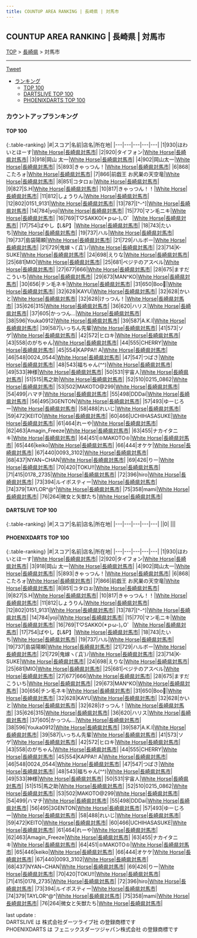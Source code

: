 ```yaml
---
title: COUNTUP AREA RANKING | 長崎県 | 対馬市
---
```

## COUNTUP AREA RANKING | 長崎県 | 対馬市

[TOP](/darts/rank/) > [長崎県](/darts/rank/長崎県/) > 対馬市

___

<a href="https://twitter.com/share?ref_src=twsrc%5Etfw" data-text="COUNTUP AREA RANKING | 長崎県対馬市" class="twitter-share-button" data-hashtags="DARTSLIVE,PHOENIXDARTS,darts,ダーツ" data-show-count="false">Tweet</a>

* [ランキング](#カウントアップランキング)
    * [TOP 100](#top-100)
    * [DARTSLIVE TOP 100](#dartslive-top-100)
    * [PHOENIXDARTS TOP 100](#phoenixdarts-top-100)

### カウントアップランキング

#### TOP 100



{:.table-ranking}
|#|スコア|名前|店名|所在地|
|---|---|---|---|---|
|1|930|<span class="rank-name-pd">ほわいとほーす</span>|<a href="https://vs.phoenixdarts.com/jp/shop/shopDetailInfo/s_49602?s_seq=49602">White Horse</a>|<a href="/darts/rank/長崎県/対馬市">長崎県対馬市</a>|
|2|920|<span class="rank-name-pd">タイフォン</span>|<a href="https://vs.phoenixdarts.com/jp/shop/shopDetailInfo/s_49602?s_seq=49602">White Horse</a>|<a href="/darts/rank/長崎県/対馬市">長崎県対馬市</a>|
|3|918|<span class="rank-name-pd">岡山 太一</span>|<a href="https://vs.phoenixdarts.com/jp/shop/shopDetailInfo/s_49602?s_seq=49602">White Horse</a>|<a href="/darts/rank/長崎県/対馬市">長崎県対馬市</a>|
|4|902|<span class="rank-name-pd">岡山太一</span>|<a href="https://vs.phoenixdarts.com/jp/shop/shopDetailInfo/s_49602?s_seq=49602">White Horse</a>|<a href="/darts/rank/長崎県/対馬市">長崎県対馬市</a>|
|5|893|<span class="rank-name-pd">きゃっつん！</span>|<a href="https://vs.phoenixdarts.com/jp/shop/shopDetailInfo/s_49602?s_seq=49602">White Horse</a>|<a href="/darts/rank/長崎県/対馬市">長崎県対馬市</a>|
|6|868|<span class="rank-name-pd">こたろォ</span>|<a href="https://vs.phoenixdarts.com/jp/shop/shopDetailInfo/s_49602?s_seq=49602">White Horse</a>|<a href="/darts/rank/長崎県/対馬市">長崎県対馬市</a>|
|7|866|<span class="rank-name-pd">前戯王   お尻巣の天空竜</span>|<a href="https://vs.phoenixdarts.com/jp/shop/shopDetailInfo/s_49602?s_seq=49602">White Horse</a>|<a href="/darts/rank/長崎県/対馬市">長崎県対馬市</a>|
|8|851|<span class="rank-name-pd">コタロぉ</span>|<a href="https://vs.phoenixdarts.com/jp/shop/shopDetailInfo/s_49602?s_seq=49602">White Horse</a>|<a href="/darts/rank/長崎県/対馬市">長崎県対馬市</a>|
|9|827|<span class="rank-name-pd">S.H</span>|<a href="https://vs.phoenixdarts.com/jp/shop/shopDetailInfo/s_49602?s_seq=49602">White Horse</a>|<a href="/darts/rank/長崎県/対馬市">長崎県対馬市</a>|
|10|817|<span class="rank-name-pd">きゃっつん！！</span>|<a href="https://vs.phoenixdarts.com/jp/shop/shopDetailInfo/s_49602?s_seq=49602">White Horse</a>|<a href="/darts/rank/長崎県/対馬市">長崎県対馬市</a>|
|11|812|<span class="rank-name-pd">しょうりん</span>|<a href="https://vs.phoenixdarts.com/jp/shop/shopDetailInfo/s_49602?s_seq=49602">White Horse</a>|<a href="/darts/rank/長崎県/対馬市">長崎県対馬市</a>|
|12|802|<span class="rank-name-pd">0151_9131</span>|<a href="https://vs.phoenixdarts.com/jp/shop/shopDetailInfo/s_49602?s_seq=49602">White Horse</a>|<a href="/darts/rank/長崎県/対馬市">長崎県対馬市</a>|
|13|787|<span class="rank-name-pd">[^-^]</span>|<a href="https://vs.phoenixdarts.com/jp/shop/shopDetailInfo/s_49602?s_seq=49602">White Horse</a>|<a href="/darts/rank/長崎県/対馬市">長崎県対馬市</a>|
|14|784|<span class="rank-name-pd">yoji</span>|<a href="https://vs.phoenixdarts.com/jp/shop/shopDetailInfo/s_49602?s_seq=49602">White Horse</a>|<a href="/darts/rank/長崎県/対馬市">長崎県対馬市</a>|
|15|770|<span class="rank-name-pd">マン毛ニキ</span>|<a href="https://vs.phoenixdarts.com/jp/shop/shopDetailInfo/s_49602?s_seq=49602">White Horse</a>|<a href="/darts/rank/長崎県/対馬市">長崎県対馬市</a>|
|16|769|<span class="rank-name-pd">T♡SAKKO(*ｐω-)｡O゜</span>|<a href="https://vs.phoenixdarts.com/jp/shop/shopDetailInfo/s_49602?s_seq=49602">White Horse</a>|<a href="/darts/rank/長崎県/対馬市">長崎県対馬市</a>|
|17|754|<span class="rank-name-pd">ばやし【L&amp;P】</span>|<a href="https://vs.phoenixdarts.com/jp/shop/shopDetailInfo/s_49602?s_seq=49602">White Horse</a>|<a href="/darts/rank/長崎県/対馬市">長崎県対馬市</a>|
|18|743|<span class="rank-name-pd">たいち</span>|<a href="https://vs.phoenixdarts.com/jp/shop/shopDetailInfo/s_49602?s_seq=49602">White Horse</a>|<a href="/darts/rank/長崎県/対馬市">長崎県対馬市</a>|
|19|737|<span class="rank-name-pd">ハル</span>|<a href="https://vs.phoenixdarts.com/jp/shop/shopDetailInfo/s_49602?s_seq=49602">White Horse</a>|<a href="/darts/rank/長崎県/対馬市">長崎県対馬市</a>|
|19|737|<span class="rank-name-pd">島袋陽頼</span>|<a href="https://vs.phoenixdarts.com/jp/shop/shopDetailInfo/s_49602?s_seq=49602">White Horse</a>|<a href="/darts/rank/長崎県/対馬市">長崎県対馬市</a>|
|21|729|<span class="rank-name-pd">ハルボー</span>|<a href="https://vs.phoenixdarts.com/jp/shop/shopDetailInfo/s_49602?s_seq=49602">White Horse</a>|<a href="/darts/rank/長崎県/対馬市">長崎県対馬市</a>|
|21|729|<span class="rank-name-pd">鬼嫁ヽ(`Д´)ﾉ</span>|<a href="https://vs.phoenixdarts.com/jp/shop/shopDetailInfo/s_49602?s_seq=49602">White Horse</a>|<a href="/darts/rank/長崎県/対馬市">長崎県対馬市</a>|
|23|714|<span class="rank-name-pd">K-SUKE</span>|<a href="https://vs.phoenixdarts.com/jp/shop/shopDetailInfo/s_49602?s_seq=49602">White Horse</a>|<a href="/darts/rank/長崎県/対馬市">長崎県対馬市</a>|
|24|698|<span class="rank-name-pd">えりな</span>|<a href="https://vs.phoenixdarts.com/jp/shop/shopDetailInfo/s_49602?s_seq=49602">White Horse</a>|<a href="/darts/rank/長崎県/対馬市">長崎県対馬市</a>|
|25|681|<span class="rank-name-pd">MIO</span>|<a href="https://vs.phoenixdarts.com/jp/shop/shopDetailInfo/s_49602?s_seq=49602">White Horse</a>|<a href="/darts/rank/長崎県/対馬市">長崎県対馬市</a>|
|25|681|<span class="rank-name-pd">ペジテのアスベル</span>|<a href="https://vs.phoenixdarts.com/jp/shop/shopDetailInfo/s_49602?s_seq=49602">White Horse</a>|<a href="/darts/rank/長崎県/対馬市">長崎県対馬市</a>|
|27|677|<span class="rank-name-pd">666</span>|<a href="https://vs.phoenixdarts.com/jp/shop/shopDetailInfo/s_49602?s_seq=49602">White Horse</a>|<a href="/darts/rank/長崎県/対馬市">長崎県対馬市</a>|
|28|675|<span class="rank-name-pd">ますだこういち</span>|<a href="https://vs.phoenixdarts.com/jp/shop/shopDetailInfo/s_49602?s_seq=49602">White Horse</a>|<a href="/darts/rank/長崎県/対馬市">長崎県対馬市</a>|
|29|673|<span class="rank-name-pd">MAN^KO</span>|<a href="https://vs.phoenixdarts.com/jp/shop/shopDetailInfo/s_49602?s_seq=49602">White Horse</a>|<a href="/darts/rank/長崎県/対馬市">長崎県対馬市</a>|
|30|656|<span class="rank-name-pd">チン毛ネキ</span>|<a href="https://vs.phoenixdarts.com/jp/shop/shopDetailInfo/s_49602?s_seq=49602">White Horse</a>|<a href="/darts/rank/長崎県/対馬市">長崎県対馬市</a>|
|31|650|<span class="rank-name-pd">Boo🐷</span>|<a href="https://vs.phoenixdarts.com/jp/shop/shopDetailInfo/s_49602?s_seq=49602">White Horse</a>|<a href="/darts/rank/長崎県/対馬市">長崎県対馬市</a>|
|32|628|<span class="rank-name-pd">KAYU</span>|<a href="https://vs.phoenixdarts.com/jp/shop/shopDetailInfo/s_49602?s_seq=49602">White Horse</a>|<a href="/darts/rank/長崎県/対馬市">長崎県対馬市</a>|
|32|628|<span class="rank-name-pd">かいと</span>|<a href="https://vs.phoenixdarts.com/jp/shop/shopDetailInfo/s_49602?s_seq=49602">White Horse</a>|<a href="/darts/rank/長崎県/対馬市">長崎県対馬市</a>|
|32|628|<span class="rank-name-pd">けっつん！</span>|<a href="https://vs.phoenixdarts.com/jp/shop/shopDetailInfo/s_49602?s_seq=49602">White Horse</a>|<a href="/darts/rank/長崎県/対馬市">長崎県対馬市</a>|
|35|626|<span class="rank-name-pd">315</span>|<a href="https://vs.phoenixdarts.com/jp/shop/shopDetailInfo/s_49602?s_seq=49602">White Horse</a>|<a href="/darts/rank/長崎県/対馬市">長崎県対馬市</a>|
|36|620|<span class="rank-name-pd">ハリス</span>|<a href="https://vs.phoenixdarts.com/jp/shop/shopDetailInfo/s_49602?s_seq=49602">White Horse</a>|<a href="/darts/rank/長崎県/対馬市">長崎県対馬市</a>|
|37|605|<span class="rank-name-pd">かっつん…</span>|<a href="https://vs.phoenixdarts.com/jp/shop/shopDetailInfo/s_49602?s_seq=49602">White Horse</a>|<a href="/darts/rank/長崎県/対馬市">長崎県対馬市</a>|
|38|596|<span class="rank-name-pd">Youka0912</span>|<a href="https://vs.phoenixdarts.com/jp/shop/shopDetailInfo/s_49602?s_seq=49602">White Horse</a>|<a href="/darts/rank/長崎県/対馬市">長崎県対馬市</a>|
|39|587|<span class="rank-name-pd">A.K.I</span>|<a href="https://vs.phoenixdarts.com/jp/shop/shopDetailInfo/s_49602?s_seq=49602">White Horse</a>|<a href="/darts/rank/長崎県/対馬市">長崎県対馬市</a>|
|39|587|<span class="rank-name-pd">いっちん先輩</span>|<a href="https://vs.phoenixdarts.com/jp/shop/shopDetailInfo/s_49602?s_seq=49602">White Horse</a>|<a href="/darts/rank/長崎県/対馬市">長崎県対馬市</a>|
|41|573|<span class="rank-name-pd">ソゲ</span>|<a href="https://vs.phoenixdarts.com/jp/shop/shopDetailInfo/s_49602?s_seq=49602">White Horse</a>|<a href="/darts/rank/長崎県/対馬市">長崎県対馬市</a>|
|42|572|<span class="rank-name-pd">ヒロキ</span>|<a href="https://vs.phoenixdarts.com/jp/shop/shopDetailInfo/s_49602?s_seq=49602">White Horse</a>|<a href="/darts/rank/長崎県/対馬市">長崎県対馬市</a>|
|43|558|<span class="rank-name-pd">のがちゃん</span>|<a href="https://vs.phoenixdarts.com/jp/shop/shopDetailInfo/s_49602?s_seq=49602">White Horse</a>|<a href="/darts/rank/長崎県/対馬市">長崎県対馬市</a>|
|44|555|<span class="rank-name-pd">CHERRY</span>|<a href="https://vs.phoenixdarts.com/jp/shop/shopDetailInfo/s_49602?s_seq=49602">White Horse</a>|<a href="/darts/rank/長崎県/対馬市">長崎県対馬市</a>|
|45|554|<span class="rank-name-pd">KAPPA!! A</span>|<a href="https://vs.phoenixdarts.com/jp/shop/shopDetailInfo/s_49602?s_seq=49602">White Horse</a>|<a href="/darts/rank/長崎県/対馬市">長崎県対馬市</a>|
|46|548|<span class="rank-name-pd">0024_0544</span>|<a href="https://vs.phoenixdarts.com/jp/shop/shopDetailInfo/s_49602?s_seq=49602">White Horse</a>|<a href="/darts/rank/長崎県/対馬市">長崎県対馬市</a>|
|47|547|<span class="rank-name-pd">つばさ</span>|<a href="https://vs.phoenixdarts.com/jp/shop/shopDetailInfo/s_49602?s_seq=49602">White Horse</a>|<a href="/darts/rank/長崎県/対馬市">長崎県対馬市</a>|
|48|543|<span class="rank-name-pd">福ちゃん(^^)</span>|<a href="https://vs.phoenixdarts.com/jp/shop/shopDetailInfo/s_49602?s_seq=49602">White Horse</a>|<a href="/darts/rank/長崎県/対馬市">長崎県対馬市</a>|
|49|533|<span class="rank-name-pd">神様</span>|<a href="https://vs.phoenixdarts.com/jp/shop/shopDetailInfo/s_49602?s_seq=49602">White Horse</a>|<a href="/darts/rank/長崎県/対馬市">長崎県対馬市</a>|
|50|531|<span class="rank-name-pd">宇宙人</span>|<a href="https://vs.phoenixdarts.com/jp/shop/shopDetailInfo/s_49602?s_seq=49602">White Horse</a>|<a href="/darts/rank/長崎県/対馬市">長崎県対馬市</a>|
|51|515|<span class="rank-name-pd">馬之助</span>|<a href="https://vs.phoenixdarts.com/jp/shop/shopDetailInfo/s_49602?s_seq=49602">White Horse</a>|<a href="/darts/rank/長崎県/対馬市">長崎県対馬市</a>|
|52|510|<span class="rank-name-pd">0215_0862</span>|<a href="https://vs.phoenixdarts.com/jp/shop/shopDetailInfo/s_49602?s_seq=49602">White Horse</a>|<a href="/darts/rank/長崎県/対馬市">長崎県対馬市</a>|
|53|502|<span class="rank-name-pd">MAKOTO@299</span>|<a href="https://vs.phoenixdarts.com/jp/shop/shopDetailInfo/s_49602?s_seq=49602">White Horse</a>|<a href="/darts/rank/長崎県/対馬市">長崎県対馬市</a>|
|54|499|<span class="rank-name-pd">ハマチ</span>|<a href="https://vs.phoenixdarts.com/jp/shop/shopDetailInfo/s_49602?s_seq=49602">White Horse</a>|<a href="/darts/rank/長崎県/対馬市">長崎県対馬市</a>|
|55|498|<span class="rank-name-pd">DDDai</span>|<a href="https://vs.phoenixdarts.com/jp/shop/shopDetailInfo/s_49602?s_seq=49602">White Horse</a>|<a href="/darts/rank/長崎県/対馬市">長崎県対馬市</a>|
|56|495|<span class="rank-name-pd">3GENTON</span>|<a href="https://vs.phoenixdarts.com/jp/shop/shopDetailInfo/s_49602?s_seq=49602">White Horse</a>|<a href="/darts/rank/長崎県/対馬市">長崎県対馬市</a>|
|57|493|<span class="rank-name-pd">ゆーじろー</span>|<a href="https://vs.phoenixdarts.com/jp/shop/shopDetailInfo/s_49602?s_seq=49602">White Horse</a>|<a href="/darts/rank/長崎県/対馬市">長崎県対馬市</a>|
|58|488|<span class="rank-name-pd">れいじ</span>|<a href="https://vs.phoenixdarts.com/jp/shop/shopDetailInfo/s_49602?s_seq=49602">White Horse</a>|<a href="/darts/rank/長崎県/対馬市">長崎県対馬市</a>|
|59|472|<span class="rank-name-pd">KEITO</span>|<a href="https://vs.phoenixdarts.com/jp/shop/shopDetailInfo/s_49602?s_seq=49602">White Horse</a>|<a href="/darts/rank/長崎県/対馬市">長崎県対馬市</a>|
|60|466|<span class="rank-name-pd">UCHIHASASUKE</span>|<a href="https://vs.phoenixdarts.com/jp/shop/shopDetailInfo/s_49602?s_seq=49602">White Horse</a>|<a href="/darts/rank/長崎県/対馬市">長崎県対馬市</a>|
|61|464|<span class="rank-name-pd">れーや</span>|<a href="https://vs.phoenixdarts.com/jp/shop/shopDetailInfo/s_49602?s_seq=49602">White Horse</a>|<a href="/darts/rank/長崎県/対馬市">長崎県対馬市</a>|
|62|463|<span class="rank-name-pd">Amagin_Freeze</span>|<a href="https://vs.phoenixdarts.com/jp/shop/shopDetailInfo/s_49602?s_seq=49602">White Horse</a>|<a href="/darts/rank/長崎県/対馬市">長崎県対馬市</a>|
|63|455|<span class="rank-name-pd">ナカイタニキ</span>|<a href="https://vs.phoenixdarts.com/jp/shop/shopDetailInfo/s_49602?s_seq=49602">White Horse</a>|<a href="/darts/rank/長崎県/対馬市">長崎県対馬市</a>|
|64|451|<span class="rank-name-pd">♔MAKOTO♔</span>|<a href="https://vs.phoenixdarts.com/jp/shop/shopDetailInfo/s_49602?s_seq=49602">White Horse</a>|<a href="/darts/rank/長崎県/対馬市">長崎県対馬市</a>|
|65|446|<span class="rank-name-pd">keiko</span>|<a href="https://vs.phoenixdarts.com/jp/shop/shopDetailInfo/s_49602?s_seq=49602">White Horse</a>|<a href="/darts/rank/長崎県/対馬市">長崎県対馬市</a>|
|66|444|<span class="rank-name-pd">オケケ</span>|<a href="https://vs.phoenixdarts.com/jp/shop/shopDetailInfo/s_49602?s_seq=49602">White Horse</a>|<a href="/darts/rank/長崎県/対馬市">長崎県対馬市</a>|
|67|440|<span class="rank-name-pd">0093_3102</span>|<a href="https://vs.phoenixdarts.com/jp/shop/shopDetailInfo/s_49602?s_seq=49602">White Horse</a>|<a href="/darts/rank/長崎県/対馬市">長崎県対馬市</a>|
|68|437|<span class="rank-name-pd">NYAN~CHAN</span>|<a href="https://vs.phoenixdarts.com/jp/shop/shopDetailInfo/s_49602?s_seq=49602">White Horse</a>|<a href="/darts/rank/長崎県/対馬市">長崎県対馬市</a>|
|69|426|<span class="rank-name-pd">りー</span>|<a href="https://vs.phoenixdarts.com/jp/shop/shopDetailInfo/s_49602?s_seq=49602">White Horse</a>|<a href="/darts/rank/長崎県/対馬市">長崎県対馬市</a>|
|70|420|<span class="rank-name-pd">TOKU!!</span>|<a href="https://vs.phoenixdarts.com/jp/shop/shopDetailInfo/s_49602?s_seq=49602">White Horse</a>|<a href="/darts/rank/長崎県/対馬市">長崎県対馬市</a>|
|71|415|<span class="rank-name-pd">0178_2735</span>|<a href="https://vs.phoenixdarts.com/jp/shop/shopDetailInfo/s_49602?s_seq=49602">White Horse</a>|<a href="/darts/rank/長崎県/対馬市">長崎県対馬市</a>|
|72|396|<span class="rank-name-pd">hiro</span>|<a href="https://vs.phoenixdarts.com/jp/shop/shopDetailInfo/s_49602?s_seq=49602">White Horse</a>|<a href="/darts/rank/長崎県/対馬市">長崎県対馬市</a>|
|73|394|<span class="rank-name-pd">ルイボスティー</span>|<a href="https://vs.phoenixdarts.com/jp/shop/shopDetailInfo/s_49602?s_seq=49602">White Horse</a>|<a href="/darts/rank/長崎県/対馬市">長崎県対馬市</a>|
|74|379|<span class="rank-name-pd">TAYLOR^@^</span>|<a href="https://vs.phoenixdarts.com/jp/shop/shopDetailInfo/s_49602?s_seq=49602">White Horse</a>|<a href="/darts/rank/長崎県/対馬市">長崎県対馬市</a>|
|75|358|<span class="rank-name-pd">mami</span>|<a href="https://vs.phoenixdarts.com/jp/shop/shopDetailInfo/s_49602?s_seq=49602">White Horse</a>|<a href="/darts/rank/長崎県/対馬市">長崎県対馬市</a>|
|76|264|<span class="rank-name-pd">微女と矢獣たち</span>|<a href="https://vs.phoenixdarts.com/jp/shop/shopDetailInfo/s_49602?s_seq=49602">White Horse</a>|<a href="/darts/rank/長崎県/対馬市">長崎県対馬市</a>|


#### DARTSLIVE TOP 100



{:.table-ranking}
|#|スコア|名前|店名|所在地|
|---|---|---|---|---|
||0|<span class="rank-name-dl"> </span>|<a href=""></a>|<a href="/darts/rank//"></a>|


#### PHOENIXDARTS TOP 100



{:.table-ranking}
|#|スコア|名前|店名|所在地|
|---|---|---|---|---|
|1|930|<span class="rank-name-pd">ほわいとほーす</span>|<a href="https://vs.phoenixdarts.com/jp/shop/shopDetailInfo/s_49602?s_seq=49602">White Horse</a>|<a href="/darts/rank/長崎県/対馬市">長崎県対馬市</a>|
|2|920|<span class="rank-name-pd">タイフォン</span>|<a href="https://vs.phoenixdarts.com/jp/shop/shopDetailInfo/s_49602?s_seq=49602">White Horse</a>|<a href="/darts/rank/長崎県/対馬市">長崎県対馬市</a>|
|3|918|<span class="rank-name-pd">岡山 太一</span>|<a href="https://vs.phoenixdarts.com/jp/shop/shopDetailInfo/s_49602?s_seq=49602">White Horse</a>|<a href="/darts/rank/長崎県/対馬市">長崎県対馬市</a>|
|4|902|<span class="rank-name-pd">岡山太一</span>|<a href="https://vs.phoenixdarts.com/jp/shop/shopDetailInfo/s_49602?s_seq=49602">White Horse</a>|<a href="/darts/rank/長崎県/対馬市">長崎県対馬市</a>|
|5|893|<span class="rank-name-pd">きゃっつん！</span>|<a href="https://vs.phoenixdarts.com/jp/shop/shopDetailInfo/s_49602?s_seq=49602">White Horse</a>|<a href="/darts/rank/長崎県/対馬市">長崎県対馬市</a>|
|6|868|<span class="rank-name-pd">こたろォ</span>|<a href="https://vs.phoenixdarts.com/jp/shop/shopDetailInfo/s_49602?s_seq=49602">White Horse</a>|<a href="/darts/rank/長崎県/対馬市">長崎県対馬市</a>|
|7|866|<span class="rank-name-pd">前戯王   お尻巣の天空竜</span>|<a href="https://vs.phoenixdarts.com/jp/shop/shopDetailInfo/s_49602?s_seq=49602">White Horse</a>|<a href="/darts/rank/長崎県/対馬市">長崎県対馬市</a>|
|8|851|<span class="rank-name-pd">コタロぉ</span>|<a href="https://vs.phoenixdarts.com/jp/shop/shopDetailInfo/s_49602?s_seq=49602">White Horse</a>|<a href="/darts/rank/長崎県/対馬市">長崎県対馬市</a>|
|9|827|<span class="rank-name-pd">S.H</span>|<a href="https://vs.phoenixdarts.com/jp/shop/shopDetailInfo/s_49602?s_seq=49602">White Horse</a>|<a href="/darts/rank/長崎県/対馬市">長崎県対馬市</a>|
|10|817|<span class="rank-name-pd">きゃっつん！！</span>|<a href="https://vs.phoenixdarts.com/jp/shop/shopDetailInfo/s_49602?s_seq=49602">White Horse</a>|<a href="/darts/rank/長崎県/対馬市">長崎県対馬市</a>|
|11|812|<span class="rank-name-pd">しょうりん</span>|<a href="https://vs.phoenixdarts.com/jp/shop/shopDetailInfo/s_49602?s_seq=49602">White Horse</a>|<a href="/darts/rank/長崎県/対馬市">長崎県対馬市</a>|
|12|802|<span class="rank-name-pd">0151_9131</span>|<a href="https://vs.phoenixdarts.com/jp/shop/shopDetailInfo/s_49602?s_seq=49602">White Horse</a>|<a href="/darts/rank/長崎県/対馬市">長崎県対馬市</a>|
|13|787|<span class="rank-name-pd">[^-^]</span>|<a href="https://vs.phoenixdarts.com/jp/shop/shopDetailInfo/s_49602?s_seq=49602">White Horse</a>|<a href="/darts/rank/長崎県/対馬市">長崎県対馬市</a>|
|14|784|<span class="rank-name-pd">yoji</span>|<a href="https://vs.phoenixdarts.com/jp/shop/shopDetailInfo/s_49602?s_seq=49602">White Horse</a>|<a href="/darts/rank/長崎県/対馬市">長崎県対馬市</a>|
|15|770|<span class="rank-name-pd">マン毛ニキ</span>|<a href="https://vs.phoenixdarts.com/jp/shop/shopDetailInfo/s_49602?s_seq=49602">White Horse</a>|<a href="/darts/rank/長崎県/対馬市">長崎県対馬市</a>|
|16|769|<span class="rank-name-pd">T♡SAKKO(*ｐω-)｡O゜</span>|<a href="https://vs.phoenixdarts.com/jp/shop/shopDetailInfo/s_49602?s_seq=49602">White Horse</a>|<a href="/darts/rank/長崎県/対馬市">長崎県対馬市</a>|
|17|754|<span class="rank-name-pd">ばやし【L&amp;P】</span>|<a href="https://vs.phoenixdarts.com/jp/shop/shopDetailInfo/s_49602?s_seq=49602">White Horse</a>|<a href="/darts/rank/長崎県/対馬市">長崎県対馬市</a>|
|18|743|<span class="rank-name-pd">たいち</span>|<a href="https://vs.phoenixdarts.com/jp/shop/shopDetailInfo/s_49602?s_seq=49602">White Horse</a>|<a href="/darts/rank/長崎県/対馬市">長崎県対馬市</a>|
|19|737|<span class="rank-name-pd">ハル</span>|<a href="https://vs.phoenixdarts.com/jp/shop/shopDetailInfo/s_49602?s_seq=49602">White Horse</a>|<a href="/darts/rank/長崎県/対馬市">長崎県対馬市</a>|
|19|737|<span class="rank-name-pd">島袋陽頼</span>|<a href="https://vs.phoenixdarts.com/jp/shop/shopDetailInfo/s_49602?s_seq=49602">White Horse</a>|<a href="/darts/rank/長崎県/対馬市">長崎県対馬市</a>|
|21|729|<span class="rank-name-pd">ハルボー</span>|<a href="https://vs.phoenixdarts.com/jp/shop/shopDetailInfo/s_49602?s_seq=49602">White Horse</a>|<a href="/darts/rank/長崎県/対馬市">長崎県対馬市</a>|
|21|729|<span class="rank-name-pd">鬼嫁ヽ(`Д´)ﾉ</span>|<a href="https://vs.phoenixdarts.com/jp/shop/shopDetailInfo/s_49602?s_seq=49602">White Horse</a>|<a href="/darts/rank/長崎県/対馬市">長崎県対馬市</a>|
|23|714|<span class="rank-name-pd">K-SUKE</span>|<a href="https://vs.phoenixdarts.com/jp/shop/shopDetailInfo/s_49602?s_seq=49602">White Horse</a>|<a href="/darts/rank/長崎県/対馬市">長崎県対馬市</a>|
|24|698|<span class="rank-name-pd">えりな</span>|<a href="https://vs.phoenixdarts.com/jp/shop/shopDetailInfo/s_49602?s_seq=49602">White Horse</a>|<a href="/darts/rank/長崎県/対馬市">長崎県対馬市</a>|
|25|681|<span class="rank-name-pd">MIO</span>|<a href="https://vs.phoenixdarts.com/jp/shop/shopDetailInfo/s_49602?s_seq=49602">White Horse</a>|<a href="/darts/rank/長崎県/対馬市">長崎県対馬市</a>|
|25|681|<span class="rank-name-pd">ペジテのアスベル</span>|<a href="https://vs.phoenixdarts.com/jp/shop/shopDetailInfo/s_49602?s_seq=49602">White Horse</a>|<a href="/darts/rank/長崎県/対馬市">長崎県対馬市</a>|
|27|677|<span class="rank-name-pd">666</span>|<a href="https://vs.phoenixdarts.com/jp/shop/shopDetailInfo/s_49602?s_seq=49602">White Horse</a>|<a href="/darts/rank/長崎県/対馬市">長崎県対馬市</a>|
|28|675|<span class="rank-name-pd">ますだこういち</span>|<a href="https://vs.phoenixdarts.com/jp/shop/shopDetailInfo/s_49602?s_seq=49602">White Horse</a>|<a href="/darts/rank/長崎県/対馬市">長崎県対馬市</a>|
|29|673|<span class="rank-name-pd">MAN^KO</span>|<a href="https://vs.phoenixdarts.com/jp/shop/shopDetailInfo/s_49602?s_seq=49602">White Horse</a>|<a href="/darts/rank/長崎県/対馬市">長崎県対馬市</a>|
|30|656|<span class="rank-name-pd">チン毛ネキ</span>|<a href="https://vs.phoenixdarts.com/jp/shop/shopDetailInfo/s_49602?s_seq=49602">White Horse</a>|<a href="/darts/rank/長崎県/対馬市">長崎県対馬市</a>|
|31|650|<span class="rank-name-pd">Boo🐷</span>|<a href="https://vs.phoenixdarts.com/jp/shop/shopDetailInfo/s_49602?s_seq=49602">White Horse</a>|<a href="/darts/rank/長崎県/対馬市">長崎県対馬市</a>|
|32|628|<span class="rank-name-pd">KAYU</span>|<a href="https://vs.phoenixdarts.com/jp/shop/shopDetailInfo/s_49602?s_seq=49602">White Horse</a>|<a href="/darts/rank/長崎県/対馬市">長崎県対馬市</a>|
|32|628|<span class="rank-name-pd">かいと</span>|<a href="https://vs.phoenixdarts.com/jp/shop/shopDetailInfo/s_49602?s_seq=49602">White Horse</a>|<a href="/darts/rank/長崎県/対馬市">長崎県対馬市</a>|
|32|628|<span class="rank-name-pd">けっつん！</span>|<a href="https://vs.phoenixdarts.com/jp/shop/shopDetailInfo/s_49602?s_seq=49602">White Horse</a>|<a href="/darts/rank/長崎県/対馬市">長崎県対馬市</a>|
|35|626|<span class="rank-name-pd">315</span>|<a href="https://vs.phoenixdarts.com/jp/shop/shopDetailInfo/s_49602?s_seq=49602">White Horse</a>|<a href="/darts/rank/長崎県/対馬市">長崎県対馬市</a>|
|36|620|<span class="rank-name-pd">ハリス</span>|<a href="https://vs.phoenixdarts.com/jp/shop/shopDetailInfo/s_49602?s_seq=49602">White Horse</a>|<a href="/darts/rank/長崎県/対馬市">長崎県対馬市</a>|
|37|605|<span class="rank-name-pd">かっつん…</span>|<a href="https://vs.phoenixdarts.com/jp/shop/shopDetailInfo/s_49602?s_seq=49602">White Horse</a>|<a href="/darts/rank/長崎県/対馬市">長崎県対馬市</a>|
|38|596|<span class="rank-name-pd">Youka0912</span>|<a href="https://vs.phoenixdarts.com/jp/shop/shopDetailInfo/s_49602?s_seq=49602">White Horse</a>|<a href="/darts/rank/長崎県/対馬市">長崎県対馬市</a>|
|39|587|<span class="rank-name-pd">A.K.I</span>|<a href="https://vs.phoenixdarts.com/jp/shop/shopDetailInfo/s_49602?s_seq=49602">White Horse</a>|<a href="/darts/rank/長崎県/対馬市">長崎県対馬市</a>|
|39|587|<span class="rank-name-pd">いっちん先輩</span>|<a href="https://vs.phoenixdarts.com/jp/shop/shopDetailInfo/s_49602?s_seq=49602">White Horse</a>|<a href="/darts/rank/長崎県/対馬市">長崎県対馬市</a>|
|41|573|<span class="rank-name-pd">ソゲ</span>|<a href="https://vs.phoenixdarts.com/jp/shop/shopDetailInfo/s_49602?s_seq=49602">White Horse</a>|<a href="/darts/rank/長崎県/対馬市">長崎県対馬市</a>|
|42|572|<span class="rank-name-pd">ヒロキ</span>|<a href="https://vs.phoenixdarts.com/jp/shop/shopDetailInfo/s_49602?s_seq=49602">White Horse</a>|<a href="/darts/rank/長崎県/対馬市">長崎県対馬市</a>|
|43|558|<span class="rank-name-pd">のがちゃん</span>|<a href="https://vs.phoenixdarts.com/jp/shop/shopDetailInfo/s_49602?s_seq=49602">White Horse</a>|<a href="/darts/rank/長崎県/対馬市">長崎県対馬市</a>|
|44|555|<span class="rank-name-pd">CHERRY</span>|<a href="https://vs.phoenixdarts.com/jp/shop/shopDetailInfo/s_49602?s_seq=49602">White Horse</a>|<a href="/darts/rank/長崎県/対馬市">長崎県対馬市</a>|
|45|554|<span class="rank-name-pd">KAPPA!! A</span>|<a href="https://vs.phoenixdarts.com/jp/shop/shopDetailInfo/s_49602?s_seq=49602">White Horse</a>|<a href="/darts/rank/長崎県/対馬市">長崎県対馬市</a>|
|46|548|<span class="rank-name-pd">0024_0544</span>|<a href="https://vs.phoenixdarts.com/jp/shop/shopDetailInfo/s_49602?s_seq=49602">White Horse</a>|<a href="/darts/rank/長崎県/対馬市">長崎県対馬市</a>|
|47|547|<span class="rank-name-pd">つばさ</span>|<a href="https://vs.phoenixdarts.com/jp/shop/shopDetailInfo/s_49602?s_seq=49602">White Horse</a>|<a href="/darts/rank/長崎県/対馬市">長崎県対馬市</a>|
|48|543|<span class="rank-name-pd">福ちゃん(^^)</span>|<a href="https://vs.phoenixdarts.com/jp/shop/shopDetailInfo/s_49602?s_seq=49602">White Horse</a>|<a href="/darts/rank/長崎県/対馬市">長崎県対馬市</a>|
|49|533|<span class="rank-name-pd">神様</span>|<a href="https://vs.phoenixdarts.com/jp/shop/shopDetailInfo/s_49602?s_seq=49602">White Horse</a>|<a href="/darts/rank/長崎県/対馬市">長崎県対馬市</a>|
|50|531|<span class="rank-name-pd">宇宙人</span>|<a href="https://vs.phoenixdarts.com/jp/shop/shopDetailInfo/s_49602?s_seq=49602">White Horse</a>|<a href="/darts/rank/長崎県/対馬市">長崎県対馬市</a>|
|51|515|<span class="rank-name-pd">馬之助</span>|<a href="https://vs.phoenixdarts.com/jp/shop/shopDetailInfo/s_49602?s_seq=49602">White Horse</a>|<a href="/darts/rank/長崎県/対馬市">長崎県対馬市</a>|
|52|510|<span class="rank-name-pd">0215_0862</span>|<a href="https://vs.phoenixdarts.com/jp/shop/shopDetailInfo/s_49602?s_seq=49602">White Horse</a>|<a href="/darts/rank/長崎県/対馬市">長崎県対馬市</a>|
|53|502|<span class="rank-name-pd">MAKOTO@299</span>|<a href="https://vs.phoenixdarts.com/jp/shop/shopDetailInfo/s_49602?s_seq=49602">White Horse</a>|<a href="/darts/rank/長崎県/対馬市">長崎県対馬市</a>|
|54|499|<span class="rank-name-pd">ハマチ</span>|<a href="https://vs.phoenixdarts.com/jp/shop/shopDetailInfo/s_49602?s_seq=49602">White Horse</a>|<a href="/darts/rank/長崎県/対馬市">長崎県対馬市</a>|
|55|498|<span class="rank-name-pd">DDDai</span>|<a href="https://vs.phoenixdarts.com/jp/shop/shopDetailInfo/s_49602?s_seq=49602">White Horse</a>|<a href="/darts/rank/長崎県/対馬市">長崎県対馬市</a>|
|56|495|<span class="rank-name-pd">3GENTON</span>|<a href="https://vs.phoenixdarts.com/jp/shop/shopDetailInfo/s_49602?s_seq=49602">White Horse</a>|<a href="/darts/rank/長崎県/対馬市">長崎県対馬市</a>|
|57|493|<span class="rank-name-pd">ゆーじろー</span>|<a href="https://vs.phoenixdarts.com/jp/shop/shopDetailInfo/s_49602?s_seq=49602">White Horse</a>|<a href="/darts/rank/長崎県/対馬市">長崎県対馬市</a>|
|58|488|<span class="rank-name-pd">れいじ</span>|<a href="https://vs.phoenixdarts.com/jp/shop/shopDetailInfo/s_49602?s_seq=49602">White Horse</a>|<a href="/darts/rank/長崎県/対馬市">長崎県対馬市</a>|
|59|472|<span class="rank-name-pd">KEITO</span>|<a href="https://vs.phoenixdarts.com/jp/shop/shopDetailInfo/s_49602?s_seq=49602">White Horse</a>|<a href="/darts/rank/長崎県/対馬市">長崎県対馬市</a>|
|60|466|<span class="rank-name-pd">UCHIHASASUKE</span>|<a href="https://vs.phoenixdarts.com/jp/shop/shopDetailInfo/s_49602?s_seq=49602">White Horse</a>|<a href="/darts/rank/長崎県/対馬市">長崎県対馬市</a>|
|61|464|<span class="rank-name-pd">れーや</span>|<a href="https://vs.phoenixdarts.com/jp/shop/shopDetailInfo/s_49602?s_seq=49602">White Horse</a>|<a href="/darts/rank/長崎県/対馬市">長崎県対馬市</a>|
|62|463|<span class="rank-name-pd">Amagin_Freeze</span>|<a href="https://vs.phoenixdarts.com/jp/shop/shopDetailInfo/s_49602?s_seq=49602">White Horse</a>|<a href="/darts/rank/長崎県/対馬市">長崎県対馬市</a>|
|63|455|<span class="rank-name-pd">ナカイタニキ</span>|<a href="https://vs.phoenixdarts.com/jp/shop/shopDetailInfo/s_49602?s_seq=49602">White Horse</a>|<a href="/darts/rank/長崎県/対馬市">長崎県対馬市</a>|
|64|451|<span class="rank-name-pd">♔MAKOTO♔</span>|<a href="https://vs.phoenixdarts.com/jp/shop/shopDetailInfo/s_49602?s_seq=49602">White Horse</a>|<a href="/darts/rank/長崎県/対馬市">長崎県対馬市</a>|
|65|446|<span class="rank-name-pd">keiko</span>|<a href="https://vs.phoenixdarts.com/jp/shop/shopDetailInfo/s_49602?s_seq=49602">White Horse</a>|<a href="/darts/rank/長崎県/対馬市">長崎県対馬市</a>|
|66|444|<span class="rank-name-pd">オケケ</span>|<a href="https://vs.phoenixdarts.com/jp/shop/shopDetailInfo/s_49602?s_seq=49602">White Horse</a>|<a href="/darts/rank/長崎県/対馬市">長崎県対馬市</a>|
|67|440|<span class="rank-name-pd">0093_3102</span>|<a href="https://vs.phoenixdarts.com/jp/shop/shopDetailInfo/s_49602?s_seq=49602">White Horse</a>|<a href="/darts/rank/長崎県/対馬市">長崎県対馬市</a>|
|68|437|<span class="rank-name-pd">NYAN~CHAN</span>|<a href="https://vs.phoenixdarts.com/jp/shop/shopDetailInfo/s_49602?s_seq=49602">White Horse</a>|<a href="/darts/rank/長崎県/対馬市">長崎県対馬市</a>|
|69|426|<span class="rank-name-pd">りー</span>|<a href="https://vs.phoenixdarts.com/jp/shop/shopDetailInfo/s_49602?s_seq=49602">White Horse</a>|<a href="/darts/rank/長崎県/対馬市">長崎県対馬市</a>|
|70|420|<span class="rank-name-pd">TOKU!!</span>|<a href="https://vs.phoenixdarts.com/jp/shop/shopDetailInfo/s_49602?s_seq=49602">White Horse</a>|<a href="/darts/rank/長崎県/対馬市">長崎県対馬市</a>|
|71|415|<span class="rank-name-pd">0178_2735</span>|<a href="https://vs.phoenixdarts.com/jp/shop/shopDetailInfo/s_49602?s_seq=49602">White Horse</a>|<a href="/darts/rank/長崎県/対馬市">長崎県対馬市</a>|
|72|396|<span class="rank-name-pd">hiro</span>|<a href="https://vs.phoenixdarts.com/jp/shop/shopDetailInfo/s_49602?s_seq=49602">White Horse</a>|<a href="/darts/rank/長崎県/対馬市">長崎県対馬市</a>|
|73|394|<span class="rank-name-pd">ルイボスティー</span>|<a href="https://vs.phoenixdarts.com/jp/shop/shopDetailInfo/s_49602?s_seq=49602">White Horse</a>|<a href="/darts/rank/長崎県/対馬市">長崎県対馬市</a>|
|74|379|<span class="rank-name-pd">TAYLOR^@^</span>|<a href="https://vs.phoenixdarts.com/jp/shop/shopDetailInfo/s_49602?s_seq=49602">White Horse</a>|<a href="/darts/rank/長崎県/対馬市">長崎県対馬市</a>|
|75|358|<span class="rank-name-pd">mami</span>|<a href="https://vs.phoenixdarts.com/jp/shop/shopDetailInfo/s_49602?s_seq=49602">White Horse</a>|<a href="/darts/rank/長崎県/対馬市">長崎県対馬市</a>|
|76|264|<span class="rank-name-pd">微女と矢獣たち</span>|<a href="https://vs.phoenixdarts.com/jp/shop/shopDetailInfo/s_49602?s_seq=49602">White Horse</a>|<a href="/darts/rank/長崎県/対馬市">長崎県対馬市</a>|


<div class="footer border-top border-gray-light mt-5 pt-3 text-right text-gray">
    last update : <span style="font-weight: italic" id="foot_last_modified"></span><br />
    DARTSLIVE は 株式会社ダーツライブ社 の登録商標です<br />
    PHOENIXDARTS は フェニックスダーツジャパン株式会社 の登録商標です<br />
</div>

<script src="https://cdnjs.cloudflare.com/ajax/libs/jquery.tablesorter/2.31.3/js/jquery.tablesorter.min.js" integrity="sha512-qzgd5cYSZcosqpzpn7zF2ZId8f/8CHmFKZ8j7mU4OUXTNRd5g+ZHBPsgKEwoqxCtdQvExE5LprwwPAgoicguNg==" crossorigin="anonymous" referrerpolicy="no-referrer"></script>
<link rel="stylesheet" href="https://cdnjs.cloudflare.com/ajax/libs/jquery.tablesorter/2.31.3/css/theme.default.min.css" integrity="sha512-wghhOJkjQX0Lh3NSWvNKeZ0ZpNn+SPVXX1Qyc9OCaogADktxrBiBdKGDoqVUOyhStvMBmJQ8ZdMHiR3wuEq8+w==" crossorigin="anonymous" referrerpolicy="no-referrer" />
<script>
$(function() {
    $(".table-ranking").tablesorter({sortList:[[0, 0]]});
    $("#foot_last_modified").text(formatDate(new Date(document.lastModified), 'yyyy-MM-dd HH:mm:ss'));
});
</script>

<script async src="https://platform.twitter.com/widgets.js" charset="utf-8"></script>